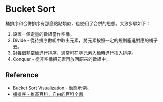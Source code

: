# Bucket Sort

桶排序和合併排序有那麼點點類似，也使用了合併的思想。大致步驟如下：

1. 設置一個定量的數組當作空桶。
2. Divide - 從待排序數組中取出元素，將元素按照一定的規則塞進對應的桶子去。
3. 對每個非空桶進行排序，通常可在塞元素入桶時進行插入排序。
4. Conquer - 從非空桶把元素再放回原來的數組中。

## Reference

- [Bucket Sort Visualization](http://www.cs.usfca.edu/~galles/visualization/BucketSort.html) - 動態示例。
- [桶排序 - 維基百科，自由的百科全書](http://zh.wikipedia.org/wiki/%E6%A1%B6%E6%8E%92%E5%BA%8F)
